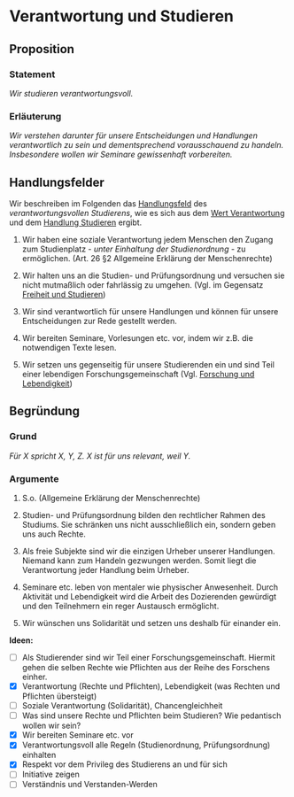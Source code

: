 ﻿<!---
   NAME - The NAME of this project is:
ethos

  FILE - The FILENAME of the current file is:
/v6a4.md

  CREATION - This project was CREATED on:
2017-01-28-16:15:00 UTC

  MODIFICATION - This project was last MODIFIED on:
2017-01-28-16:15:00 UTC

  VERSION - The current VERSION of this project is:
<git-commit-hash>-2017-01-28-16:15:00 UTC

  CREATOR(S) - This project was CREATED by:
Michael Czechowski, Martin Maga

  CONTACT - You can CONTACT the creator(s) or developer(s) of this project at:
E-Mail: mail@martinmaga.de

  COPYRIGHT - The COPYRIGHT holder of this project is:
COPYRIGHT (c) 2016 Martin Maga

  LICENSE - This project is LICENSED under the following license:
Martin Maga 2016 CC BY-SA 4.0 https://creativecommons.org

  SUBFILE – This is a SUBFILE! For more INFORMATION on this project go to:
/README.md
--->

# Verantwortung und Studieren
## Proposition
### Statement
*Wir studieren verantwortungsvoll.*

### Erläuterung
*Wir verstehen darunter für unsere Entscheidungen und Handlungen verantwortlich zu sein und dementsprechend vorausschauend zu handeln. Insbesondere wollen wir Seminare gewissenhaft vorbereiten.*

## Handlungsfelder
Wir beschreiben im Folgenden das [Handlungsfeld](../synopsis/overview.md) des *verantwortungsvollen Studierens*, wie es sich aus dem [Wert Verantwortung](../values/v6_responsibility.md)
und dem [Handlung Studieren](../actions/a4_study.md) ergibt.

1. Wir haben eine soziale Verantwortung jedem Menschen den Zugang zum Studienplatz  - _unter Einhaltung der Studienordnung_ - zu ermöglichen. (Art. 26 §2 Allgemeine Erklärung der Menschenrechte)

2. Wir halten uns an die Studien- und Prüfungsordnung und versuchen sie nicht mutmaßlich oder fahrlässig zu umgehen. (Vgl. im Gegensatz [Freiheit und Studieren](./v2a4.md))

3. Wir sind verantwortlich für unsere Handlungen und können für unsere Entscheidungen zur Rede gestellt werden.

4. Wir bereiten Seminare, Vorlesungen etc. vor, indem wir z.B. die notwendigen Texte lesen.

5. Wir setzen uns gegenseitig für unsere Studierenden ein und sind Teil einer lebendigen Forschungsgemeinschaft (Vgl. [Forschung und Lebendigkeit](./v3a1.md))

## Begründung
### Grund
*Für X spricht X, Y, Z.*
*X ist für uns relevant, weil Y.*

### Argumente
1. S.o. (Allgemeine Erklärung der Menschenrechte)

2. Studien- und Prüfungsordnung bilden den rechtlicher Rahmen des Studiums. Sie schränken uns nicht ausschließlich ein, sondern geben uns auch Rechte.

3. Als freie Subjekte sind wir die einzigen Urheber unserer Handlungen. Niemand kann zum Handeln gezwungen werden. Somit liegt die Verantwortung jeder Handlung beim Urheber.

4. Seminare etc. leben von mentaler wie physischer Anwesenheit. Durch Aktivität und Lebendigkeit wird die Arbeit des Dozierenden gewürdigt und den Teilnehmern ein reger Austausch ermöglicht.

5. Wir wünschen uns Solidarität und setzen uns deshalb für einander ein.

**Ideen:**
- [ ] Als Studierender sind wir Teil einer Forschungsgemeinschaft. Hiermit gehen die selben Rechte wie Pflichten aus der Reihe des Forschens einher.
- [x] Verantwortung (Rechte und Pflichten), Lebendigkeit (was Rechten und Pflichten übersteigt)
- [ ] Soziale Verantwortung (Solidarität), Chancengleichheit
- [ ] Was sind unsere Rechte und Pflichten beim Studieren? Wie pedantisch wollen wir sein?
- [x] Wir bereiten Seminare etc. vor
- [x] Verantwortungsvoll alle Regeln (Studienordnung, Prüfungsordnung) einhalten
- [x] Respekt vor dem Privileg des Studierens an und für sich
- [ ] Initiative zeigen
- [ ] Verständnis und Verstanden-Werden
